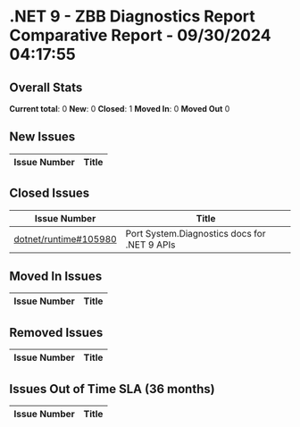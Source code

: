 # .NET 9 - ZBB Diagnostics Report Comparative Report - 09/30/2024 04:17:55

## Overall Stats

**Current total**: 0
**New**: 0
**Closed**: 1
**Moved In**: 0
**Moved Out** 0

## New Issues

| **Issue Number** | **Title** |
| :--------------: | --------- |

## Closed Issues

| **Issue Number** | **Title** |
| :--------------: | --------- |
| [dotnet/runtime#105980](https://github.com/dotnet/runtime/issues/105980) | Port System.Diagnostics docs for .NET 9 APIs |

## Moved In Issues

| **Issue Number** | **Title** |
| :--------------: | --------- |

## Removed Issues

| **Issue Number** | **Title** |
| :--------------: | --------- |

## Issues Out of Time SLA (36 months)

| **Issue Number** | **Title** |
| :--------------: | --------- |

